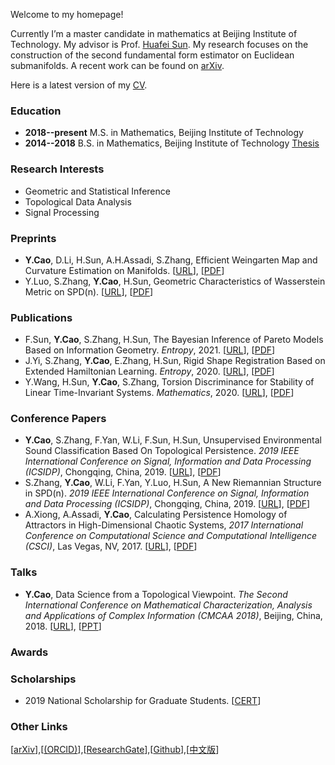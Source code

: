 Welcome to my homepage!

Currently I’m a master candidate in mathematics at Beijing Institute of Technology. My advisor is Prof. [Huafei Sun](https://math.bit.edu.cn/szdw/azcpl/js/shf/index.htm). My research focuses on the construction of the second fundamental form estimator on Euclidean submanifolds. A recent work can be found on [arXiv](https://arxiv.org/abs/1905.10725).

Here is a latest version of my [CV](cv.pdf).

### Education

- **2018--present** M.S. in Mathematics, Beijing Institute of Technology
- **2014--2018** B.S. in Mathematics, Beijing Institute of Technology [Thesis]()

### Research Interests

- Geometric and Statistical Inference
- Topological Data Analysis
- Signal Processing

### Preprints

- **Y.Cao**, D.Li, H.Sun, A.H.Assadi, S.Zhang, Efficient Weingarten Map and Curvature Estimation on Manifolds. [[URL](https://arxiv.org/abs/1905.10725)], [[PDF](/papers-and-ppts/weingarten-v2.pdf)]
- Y.Luo, S.Zhang, **Y.Cao**, H.Sun, Geometric Characteristics of Wasserstein Metric on SPD(n). [[URL](https://arxiv.org/abs/2012.07106)], [[PDF](/papers-and-ppts/luo-v1.pdf)]

### Publications  

- F.Sun, **Y.Cao**, S.Zhang, H.Sun, The Bayesian Inference of Pareto Models Based on Information Geometry. *Entropy*, 2021. [[URL](https://www.mdpi.com/1099-4300/23/1/45)], [[PDF](/papers-and-ppts/entropy-sun.pdf)] 
- J.Yi, S.Zhang, **Y.Cao**, E.Zhang, H.Sun, Rigid Shape Registration Based on Extended Hamiltonian Learning. *Entropy*, 2020. [[URL](https://www.mdpi.com/1099-4300/22/5/539)], [[PDF](/papers-and-ppts/entropy-yi.pdf)]
- Y.Wang, H.Sun, **Y.Cao**, S.Zhang, Torsion Discriminance for Stability of Linear Time-Invariant Systems. *Mathematics*, 2020. [[URL](https://www.mdpi.com/2227-7390/8/3/386)], [[PDF](/papers-and-ppts/mathematics-wang.pdf)] 

### Conference Papers

- **Y.Cao**, S.Zhang, F.Yan, W.Li, F.Sun, H.Sun, Unsupervised Environmental Sound Classification Based On Topological Persistence. *2019 IEEE International Conference on Signal, Information and Data Processing (ICSIDP)*, Chongqing, China, 2019. [[URL](https://ieeexplore.ieee.org/document/9173135)], [[PDF](/papers-and-ppts/icsidp2019cao.pdf)]
- S.Zhang, **Y.Cao**, W.Li, F.Yan, Y.Luo, H.Sun, A New Riemannian Structure in SPD(n). *2019 IEEE International Conference on Signal, Information and Data Processing (ICSIDP)*, Chongqing, China, 2019. [[URL](https://ieeexplore.ieee.org/document/9173017)], [[PDF](/papers-and-ppts/icsidp2019zhang.pdf)]
- A.Xiong, A.Assadi, **Y.Cao**, Calculating Persistence Homology of Attractors in High-Dimensional Chaotic Systems, *2017 International Conference on Computational Science and Computational Intelligence (CSCI)*, Las Vegas, NV, 2017. [[URL](https://ieeexplore.ieee.org/document/8560778)], [[PDF](/papers-and-ppts/anda2017.pdf)]

### Talks

- **Y.Cao**, Data Science from a Topological Viewpoint. *The Second International Conference on Mathematical Characterization, Analysis and Applications of Complex Information (CMCAA 2018)*, Beijing, China, 2018. [[URL](https://math.bit.edu.cn/cmcaa2018/program2018/index.htm)], [[PPT](/papers-and-ppts/cmcaa2018.pptx)] 

### Awards

### Scholarships

- 2019 National Scholarship for Graduate Students. [[CERT](/certificates/研究生国奖.pdf)]

### Other Links
[[arXiv](https://arxiv.org/)],[[(ORCID)](https://orcid.org/0000-0001-8856-2902)],[[ResearchGate](https://www.researchgate.net/profile/Yueqi_Cao2)],[[Github](www.github.com/yueqicao)],[[中文版](index-ch.md)]

